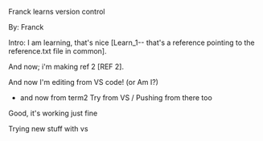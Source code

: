 Franck learns version control

By: Franck

Intro: I am learning, that's nice [Learn_1-- that's a reference pointing to the reference.txt file in common].

And now; i'm making ref 2 [REF 2].

And now I'm editing from VS code!
(or Am I?)

- and now from term2
Try from VS / Pushing from there too

Good, it's working just fine

Trying new stuff with vs